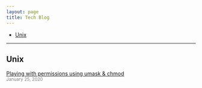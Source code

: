```yaml
---
layout: page
title: Tech Blog
---
```


- [Unix](#unix) 

____________


## Unix 
<!-- <a href="#top">⬆</a> {#unix}  -->

[Playing with permissions using umask & chmod](../techblog-2020-01-25-rwx-umask/index.html)
<br><small><font color="gray">January 25, 2020</font></small>

